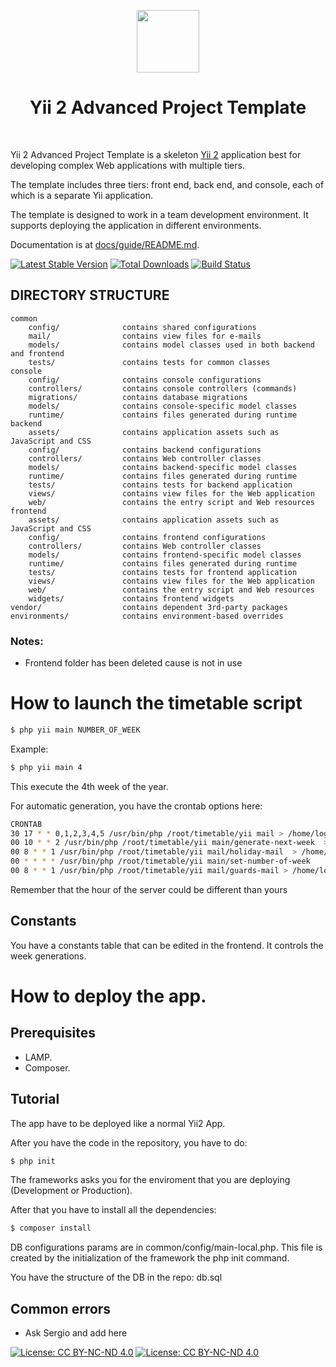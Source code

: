 <p align="center">
    <a href="https://github.com/yiisoft" target="_blank">
        <img src="https://avatars0.githubusercontent.com/u/993323" height="100px">
    </a>
    <h1 align="center">Yii 2 Advanced Project Template</h1>
    <br>
</p>

Yii 2 Advanced Project Template is a skeleton [Yii 2](http://www.yiiframework.com/) application best for
developing complex Web applications with multiple tiers.

The template includes three tiers: front end, back end, and console, each of which
is a separate Yii application.

The template is designed to work in a team development environment. It supports
deploying the application in different environments.

Documentation is at [docs/guide/README.md](docs/guide/README.md).

[![Latest Stable Version](https://img.shields.io/packagist/v/yiisoft/yii2-app-advanced.svg)](https://packagist.org/packages/yiisoft/yii2-app-advanced)
[![Total Downloads](https://img.shields.io/packagist/dt/yiisoft/yii2-app-advanced.svg)](https://packagist.org/packages/yiisoft/yii2-app-advanced)
[![Build Status](https://travis-ci.org/yiisoft/yii2-app-advanced.svg?branch=master)](https://travis-ci.org/yiisoft/yii2-app-advanced)

DIRECTORY STRUCTURE
-------------------

```
common
    config/              contains shared configurations
    mail/                contains view files for e-mails
    models/              contains model classes used in both backend and frontend
    tests/               contains tests for common classes    
console
    config/              contains console configurations
    controllers/         contains console controllers (commands)
    migrations/          contains database migrations
    models/              contains console-specific model classes
    runtime/             contains files generated during runtime
backend
    assets/              contains application assets such as JavaScript and CSS
    config/              contains backend configurations
    controllers/         contains Web controller classes
    models/              contains backend-specific model classes
    runtime/             contains files generated during runtime
    tests/               contains tests for backend application    
    views/               contains view files for the Web application
    web/                 contains the entry script and Web resources
frontend
    assets/              contains application assets such as JavaScript and CSS
    config/              contains frontend configurations
    controllers/         contains Web controller classes
    models/              contains frontend-specific model classes
    runtime/             contains files generated during runtime
    tests/               contains tests for frontend application
    views/               contains view files for the Web application
    web/                 contains the entry script and Web resources
    widgets/             contains frontend widgets
vendor/                  contains dependent 3rd-party packages
environments/            contains environment-based overrides
```


### Notes: 

- Frontend folder has been deleted cause is not in use

# How to launch the timetable script

```bash
$ php yii main NUMBER_OF_WEEK
```

Example:
```bash
$ php yii main 4
```

This execute the 4th week of the year.

For automatic generation, you have the crontab options here:
```bash
CRONTAB 
30 17 * * 0,1,2,3,4,5 /usr/bin/php /root/timetable/yii mail > /home/logs/mail`date +\%y\%m\%d\%H\%M`.log 2>&1
00 10 * * 2 /usr/bin/php /root/timetable/yii main/generate-next-week  > /home/logs/timetable/main`date +\%y\%m\%d\%H\%M`.log 2>&1
00 8 * * 1 /usr/bin/php /root/timetable/yii mail/holiday-mail  > /home/logs/timetable/mail-holiday`date +\%y\%m\%d\%H\%M`.log 2>&1
00 * * * * /usr/bin/php /root/timetable/yii main/set-number-of-week
00 8 * * 1 /usr/bin/php /root/timetable/yii mail/guards-mail > /home/logs/timetable/mail-guards`date +\%y\%m\%d\%H\%M`.log 2>&1
```

Remember that the hour of the server could be different than yours

## Constants

You have a constants table that can be edited in the frontend. It controls the week generations.

# How to deploy the app.

## Prerequisites

- LAMP.
- Composer.

## Tutorial

The app have to be deployed like a normal Yii2 App.

After you have the code in the repository, you have to do:

```bash
$ php init
```

The frameworks asks you for the enviroment that you are deploying (Development or Production).

After that you have to install all the dependencies:

```bash
$ composer install
```

DB configurations params are in common/config/main-local.php. This file is created by the initialization of the framework the php init command.

You have the structure of the DB in the repo: db.sql

## Common errors

- Ask Sergio and add here


[![License: CC BY-NC-ND 4.0](https://licensebuttons.net/l/by-nc-nd/4.0/80x15.png)](https://creativecommons.org/licenses/by-nc-nd/4.0/) [![License: CC BY-NC-ND 4.0](https://img.shields.io/badge/License-CC%20BY--NC--ND%204.0-lightgrey.svg)](https://creativecommons.org/licenses/by-nc-nd/4.0/)